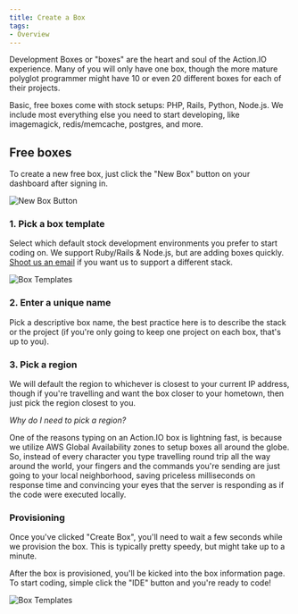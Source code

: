 ```yaml
---
title: Create a Box
tags:
- Overview 
---
```


Development Boxes or "boxes" are the heart and soul of the Action.IO experience. Many of you will only have one box, though the more mature polyglot programmer might have 10 or even 20 different boxes for each of their projects.

Basic, free boxes come with stock setups: PHP, Rails, Python, Node.js.  We include most everything else you need to start developing, like imagemagick, redis/memcache, postgres, and more.

## Free boxes

To create a new free box, just click the "New Box" button on your dashboard after signing in.

![New Box Button](https://raw.github.com/action-io/action-assets/master/support/screenshots/new-box-button.png)

### 1. Pick a box template

Select which default stock development environments you prefer to start coding on. We support Ruby/Rails & Node.js, but are adding boxes quickly. [Shoot us an email](mailto:support@action.io?subject=Box%20Template%20Suggestion) if you want us to support a different stack.

![Box Templates](https://raw.github.com/action-io/action-assets/master/support/screenshots/box-templates.png)

### 2. Enter a unique name

Pick a descriptive box name, the best practice here is to describe the stack or the project (if you're only going to keep one project on each box, that's up to you).

### 3. Pick a region

 We will default the region to whichever is closest to your current IP address, though if you're travelling and want the box closer to your hometown, then just pick the region closest to you.

_Why do I need to pick a region?_

One of the reasons typing on an Action.IO box is lightning fast, is because we utilize AWS Global Availability zones to setup boxes all around the globe. So, instead of every character you type travelling round trip all the way around the world, your fingers and the commands you're sending are just going to your local neighborhood, saving priceless milliseconds on response time and convincing your eyes that the server is responding as if the code were executed locally.

### Provisioning

Once you've clicked "Create Box", you'll need to wait a few seconds while we provision the box. This is typically pretty speedy, but might take up to a minute.

After the box is provisioned, you'll be kicked into the box information page.  To start coding, simple click the "IDE" button and you're ready to code!

![Box Templates](https://raw.github.com/action-io/action-assets/master/support/screenshots/ide-button.png)
